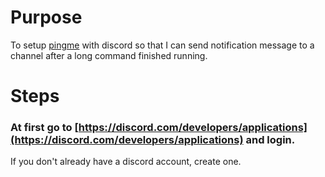 # Purpose
To setup [pingme](https://github.com/kha7iq/pingme) with discord so that I can send notification message to a channel after a long command finished running.


# Steps

### At first go to [https://discord.com/developers/applications](https://discord.com/developers/applications) and login. 
If you don't already have a discord account, create one.